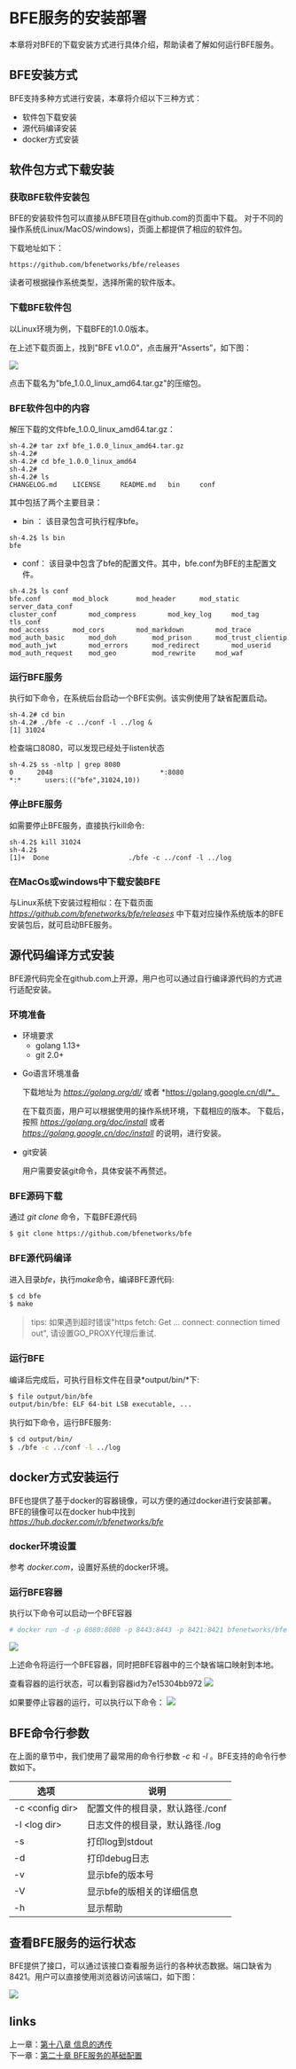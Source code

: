 # BFE服务的安装部署
本章将对BFE的下载安装方式进行具体介绍，帮助读者了解如何运行BFE服务。

## BFE安装方式
BFE支持多种方式进行安装，本章将介绍以下三种方式：
* 软件包下载安装
* 源代码编译安装
* docker方式安装

## 软件包方式下载安装

### 获取BFE软件安装包
BFE的安装软件包可以直接从BFE项目在github.com的页面中下载。
对于不同的操作系统(Linux/MacOS/windows)，页面上都提供了相应的软件包。

下载地址如下：

    https://github.com/bfenetworks/bfe/releases
读者可根据操作系统类型，选择所需的软件版本。

### 下载BFE软件包
以Linux环境为例，下载BFE的1.0.0版本。

在上述下载页面上，找到"BFE v1.0.0"，点击展开“Asserts”，如下图：

![](img/v100_assert.png)

点击下载名为"bfe_1.0.0_linux_amd64.tar.gz"的压缩包。

### BFE软件包中的内容

解压下载的文件bfe_1.0.0_linux_amd64.tar.gz：

```
sh-4.2# tar zxf bfe_1.0.0_linux_amd64.tar.gz 
sh-4.2# 
sh-4.2# cd bfe_1.0.0_linux_amd64
sh-4.2# 
sh-4.2# ls 
CHANGELOG.md	LICENSE		README.md	bin		conf
```

其中包括了两个主要目录：
* bin ： 该目录包含可执行程序bfe。

```
sh-4.2$ ls bin
bfe
```

* conf： 该目录中包含了bfe的配置文件。其中，bfe.conf为BFE的主配置文件。

```
sh-4.2$ ls conf
bfe.conf		mod_block		mod_header		mod_static		server_data_conf
cluster_conf		mod_compress		mod_key_log		mod_tag			tls_conf
mod_access		mod_cors		mod_markdown		mod_trace
mod_auth_basic		mod_doh			mod_prison		mod_trust_clientip
mod_auth_jwt		mod_errors		mod_redirect		mod_userid
mod_auth_request	mod_geo			mod_rewrite		mod_waf
```

### 运行BFE服务

执行如下命令，在系统后台启动一个BFE实例。该实例使用了缺省配置启动。
```
sh-4.2# cd bin
sh-4.2# ./bfe -c ../conf -l ../log &
[1] 31024
```

检查端口8080，可以发现已经处于listen状态
```
sh-4.2$ ss -nltp | grep 8080
0      2048                           *:8080                          *:*      users:(("bfe",31024,10))
```

### 停止BFE服务

如需要停止BFE服务，直接执行kill命令: 

```
sh-4.2$ kill 31024
sh-4.2$ 
[1]+  Done                    ./bfe -c ../conf -l ../log
```

### 在MacOs或windows中下载安装BFE
与Linux系统下安装过程相似：在下载页面 *https://github.com/bfenetworks/bfe/releases* 中下载对应操作系统版本的BFE安装包后，就可启动BFE服务。


## 源代码编译方式安装
BFE源代码完全在github.com上开源，用户也可以通过自行编译源代码的方式进行适配安装。

### 环境准备
- 环境要求
  - golang 1.13+
  - git 2.0+



+ Go语言环境准备

  下载地址为 *https://golang.org/dl/* 或者 *https://golang.google.cn/dl/*。

  在下载页面，用户可以根据使用的操作系统环境，下载相应的版本。
  下载后，按照 *https://golang.org/doc/install* 或者 *https://golang.google.cn/doc/install* 的说明，进行安装。



+ git安装

  用户需要安装git命令，具体安装不再赘述。

### BFE源码下载
通过 *git clone* 命令，下载BFE源代码
```bash
$ git clone https://github.com/bfenetworks/bfe
```

### BFE源代码编译
进入目录*bfe*，执行*make*命令，编译BFE源代码:

```bash
$ cd bfe
$ make
```

> tips: 如果遇到超时错误"https fetch: Get ... connect: connection timed out", 请设置GO_PROXY代理后重试.

### 运行BFE
编译后完成后，可执行目标文件在目录*output/bin/*下:

```bash
$ file output/bin/bfe
output/bin/bfe: ELF 64-bit LSB executable, ...
```

执行如下命令，运行BFE服务:

```bash
$ cd output/bin/
$ ./bfe -c ../conf -l ../log
```

## docker方式安装运行
BFE也提供了基于docker的容器镜像，可以方便的通过docker进行安装部署。
BFE的镜像可以在docker hub中找到 *https://hub.docker.com/r/bfenetworks/bfe*

### docker环境设置
参考 *docker.com*，设置好系统的docker环境。

### 运行BFE容器
执行以下命令可以启动一个BFE容器
```bash
# docker run -d -p 8080:8080 -p 8443:8443 -p 8421:8421 bfenetworks/bfe
```
![](img/docker_run.png)

上述命令将运行一个BFE容器，同时把BFE容器中的三个缺省端口映射到本地。

查看容器的运行状态，可以看到容器id为7e15304bb972
![](img/docker_ps.png)

如果要停止容器的运行，可以执行以下命令：
![](img/docker_stop.png)


## BFE命令行参数

在上面的章节中，我们使用了最常用的命令行参数 *-c* 和 *-l* 。BFE支持的命令行参数如下。

|选项|说明|
|---|----|
|-c \<config dir>   |配置文件的根目录，默认路径./conf   |
|-l \<log dir>      |日志文件的根目录，默认路径./log    |
|-s                 |打印log到stdout                |
|-d                 |打印debug日志                  |
|-v                 |显示bfe的版本号                 |
|-V                 |显示bfe的版相关的详细信息        |
|-h                 |显示帮助                       |



## 查看BFE服务的运行状态

BFE提供了接口，可以通过该接口查看服务运行的各种状态数据。端口缺省为8421。用户可以直接使用浏览器访问该端口，如下图：

![](img/v100_monitor.png)



## links
上一章：[第十八章 信息的透传](../../design/info_pass_through/pass_through.md)  
下一章：[第二十章 BFE服务的基础配置](../../operation/configuration/basic.md)